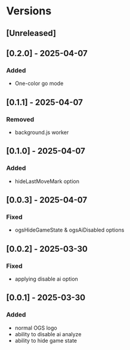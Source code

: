 # Versions

## [Unreleased]

## [0.2.0] - 2025-04-07
### Added
- One-color go mode

## [0.1.1] - 2025-04-07
### Removed
- background.js worker

## [0.1.0] - 2025-04-07
### Added
- hideLastMoveMark option

## [0.0.3] - 2025-04-07
### Fixed
- ogsHideGameState & ogsAiDisabled options

## [0.0.2] - 2025-03-30
### Fixed
- applying disable ai option

## [0.0.1] - 2025-03-30
### Added
- normal OGS logo
- ability to disable ai analyze
- ability to hide game state
